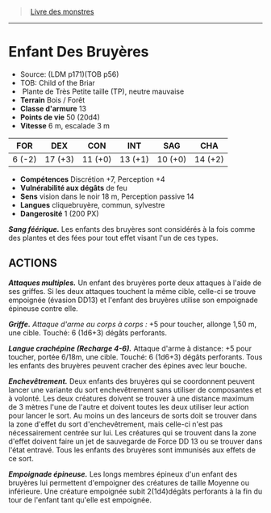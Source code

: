 ﻿> [Livre des monstres](tome_of_beasts.md)

---

# Enfant Des Bruyères

- Source: (LDM p171)(TOB p56)
- TOB: Child of the Briar
-  Plante de Très Petite taille (TP), neutre mauvaise
- **Terrain** Bois / Forêt
- **Classe d'armure** 13
- **Points de vie** 50 (20d4)
- **Vitesse** 6 m, escalade 3 m

|FOR|DEX|CON|INT|SAG|CHA|
|---|---|---|---|---|---|
|6 (-2)|17 (+3)|11 (+0)|13 (+1)|10 (+0)|14 (+2)|

- **Compétences** Discrétion +7, Perception +4
- **Vulnérabilité aux dégâts** de feu
- **Sens** vision dans le noir 18 m, Perception passive 14
- **Langues** cliquebruyère, commun, sylvestre
- **Dangerosité** 1 (200 PX)

**_Sang féérique._** Les enfants des bruyères sont considérés à la fois comme des plantes et des fées pour tout effet visant l'un de ces types.

## ACTIONS

**_Attaques multiples._** Un enfant des bruyères porte deux attaques à l'aide de ses griffes. Si les deux attaques touchent la même cible, celle-ci se trouve empoignée (évasion DD13) et l'enfant des bruyères utilise son empoignade épineuse contre elle.

**_Griffe._** _Attaque d'arme au corps à corps :_
+5 pour toucher, allonge 1,50 m, une cible. Touché: 6 (1d6+3) dégâts perforants.

**_Langue crachépine (Recharge 4-6)._** Attaque d'arme à distance: +5 pour toucher, portée 6/18m, une cible. Touché: 6 (1d6+3) dégâts perforants. Tous les enfants des bruyères peuvent cracher des épines avec leur bouche.

**_Enchevêtrement._** Deux enfants des bruyères qui se coordonnent peuvent lancer une variante du sort enchevêtrement sans utiliser de composantes et à volonté. Les deux créatures doivent se trouver à une distance maximum de 3 mètres l'une de l'autre et doivent toutes les deux utiliser leur action pour lancer le sort. Au moins un des lanceurs de sorts doit se trouver dans la zone d'effet du sort d'enchevêtrement, mais celle-ci n'est pas nécessairement centrée sur lui. Les créatures qui se trouvent dans la zone d'effet doivent faire un jet de sauvegarde de Force DD 13 ou se trouver dans l'état entravé. Tous les enfants des bruyères sont immunisés aux effets de ce sort.

**_Empoignade épineuse._** Les longs membres épineux d'un enfant des bruyères lui permettent d'empoigner des créatures de taille Moyenne ou inférieure. Une créature empoignée subit 2(1d4)dégâts perforants à la fin du tour de l'enfant tant qu'elle est empoignée.


